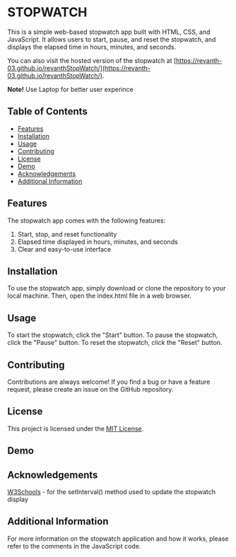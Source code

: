 # STOPWATCH

This is a simple web-based stopwatch app built with HTML, CSS, and JavaScript. It allows users to start, pause, and reset the stopwatch, and displays the elapsed time in hours, minutes, and seconds.

You can also visit the hosted version of the stopwatch at [https://revanth-03.github.io/revanthStopWatch/](https://revanth-03.github.io/revanthStopWatch/).



**Note!** Use Laptop for better user experince

## Table of Contents

- [Features](#features)
- [Installation](#installation)
- [Usage](#usage)
- [Contributing](#contributing)
- [License](#license)
- [Demo](#demo)
- [Acknowledgements](#acknowledgements)
- [Additional Information](#additional-information)

## Features
The stopwatch app comes with the following features:

1. Start, stop, and reset functionality
2. Elapsed time displayed in hours, minutes, and seconds
3. Clear and easy-to-use interface


## Installation

To use the stopwatch app, simply download or clone the repository to your local machine. Then, open the index.html file in a web browser.


## Usage

To start the stopwatch, click the "Start" button. To pause the stopwatch, click the "Pause" button. To reset the stopwatch, click the "Reset" button.

## Contributing

 Contributions are always welcome! If you find a bug or have a feature request, please create an issue on the GitHub repository.

## License

This project is licensed under the [MIT License](https://opensource.org/licenses/MIT).

## Demo


## Acknowledgements

[W3Schools](https://www.w3schools.com/jsref/met_win_setinterval.asp) - for the setInterval() method used to update the stopwatch display

## Additional Information
For more information on the stopwatch application and how it works, please refer to the comments in the JavaScript code.
